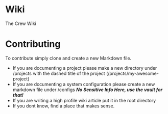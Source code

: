 Wiki
====

The Crew Wiki

Contributing
============

To contribute simply clone and create a new Markdown file.

* If you are documenting a project please make a new directory under /projects with the dashed title of the project (/projects/my-awesome-project)
* If you are documenting a system configuration please create a new markdown file under /configs
  ***No Sensitive Info Here, use the vault for that!***
* If you are writing a high profile wiki article put it in the root directory
* If you dont know, find a place that makes sense.

